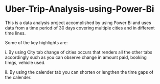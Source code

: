 # Uber-Trip-Analysis-using-Power-Bi
This is a data analysis project accomplished by using Power Bi and uses data from a time period of 30 days covering multiple cities and in different time lines.

Some of the key highlights are:

i. By using City tab change of cities occurs that renders all the other tabs accordingly such as you can observe change in amount paid, booking timgs, vehicle used.

ii. By using the calender tab you can shorten or lengthen the time gaps of the calender.
